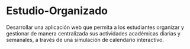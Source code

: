 # Estudio-Organizado
 Desarrollar una aplicación web que permita a los estudiantes organizar y gestionar de manera centralizada sus actividades académicas diarias y semanales, a través de una simulación de  calendario interactivo.
